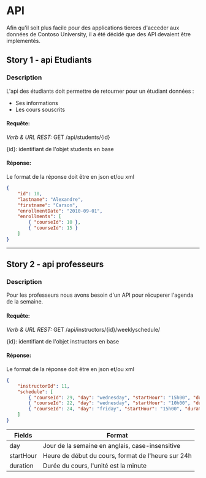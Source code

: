 API
====

Afin qu'il soit plus facile pour des applications tierces d'acceder aux données de Contoso University, il a été décidé que des API devaient être implementés.

## Story 1 - api Etudiants
### Description
L'api des étudiants doit permettre de retourner pour un étudiant données :
* Ses informations
* Les cours souscrits

#### Requête:
_Verb & URL REST:_ GET /api/students/{id}

{id}: identifiant de l'objet students en base


#### Réponse:
Le format de la réponse doit être en json et/ou xml
```json
{
    "id": 10,
    "lastname": "Alexandre",
    "firstname": "Carson",
    "enrollmentDate": "2010-09-01",
    "enrollments": [
        { "courseId": 10 },
        { "courseId": 15 }
    ]
}
```
---

## Story 2 - api professeurs
### Description
Pour les professeurs nous avons besoin d'un API pour récuperer l'agenda de la semaine.

#### Requête:
_Verb & URL REST:_ GET /api/instructors/{id}/weeklyschedule/

{id}: identifiant de l'objet instructors en base


#### Réponse:
Le format de la réponse doit être en json et/ou xml
```json
{
    "instructorId": 11,
    "schedule": [
        { "courseId": 29, "day": "wednesday", "startHour": "15h00", "duration": "60" },
        { "courseId": 22, "day": "wednesday", "startHour": "10h00", "duration": "60" },
        { "courseId": 24, "day": "friday", "startHour": "15h00", "duration": "120" }
    ]
}
```
|Fields|Format|
|-|-|
|day|Jour de la semaine en anglais, case-insensitive|
|startHour|Heure de début du cours, format de l'heure sur 24h|
|duration|Durée du cours, l'unité est la minute|


